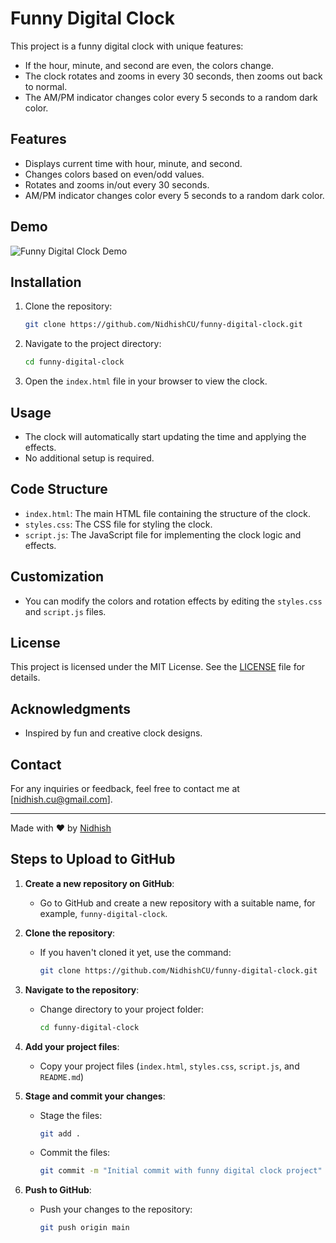 # Funny Digital Clock

This project is a funny digital clock with unique features:
- If the hour, minute, and second are even, the colors change.
- The clock rotates and zooms in every 30 seconds, then zooms out back to normal.
- The AM/PM indicator changes color every 5 seconds to a random dark color.

## Features

- Displays current time with hour, minute, and second.
- Changes colors based on even/odd values.
- Rotates and zooms in/out every 30 seconds.
- AM/PM indicator changes color every 5 seconds to a random dark color.

## Demo

![Funny Digital Clock Demo](https://github.com/NidhishCU/Funny-Digital-Clock/assets/98959174/c5d3980e-1ded-449d-9ee8-2eed0f96f093)

## Installation

1. Clone the repository:
    ```bash
    git clone https://github.com/NidhishCU/funny-digital-clock.git
    ```
2. Navigate to the project directory:
    ```bash
    cd funny-digital-clock
    ```
3. Open the `index.html` file in your browser to view the clock.

## Usage

- The clock will automatically start updating the time and applying the effects.
- No additional setup is required.

## Code Structure

- `index.html`: The main HTML file containing the structure of the clock.
- `styles.css`: The CSS file for styling the clock.
- `script.js`: The JavaScript file for implementing the clock logic and effects.

## Customization

- You can modify the colors and rotation effects by editing the `styles.css` and `script.js` files.

## License

This project is licensed under the MIT License. See the [LICENSE](LICENSE) file for details.

## Acknowledgments

- Inspired by fun and creative clock designs.

## Contact

For any inquiries or feedback, feel free to contact me at [nidhish.cu@gmail.com].

---

Made with ❤️ by [Nidhish](https://github.com/NidhishCU)

## Steps to Upload to GitHub

1. **Create a new repository on GitHub**:
   - Go to GitHub and create a new repository with a suitable name, for example, `funny-digital-clock`.

2. **Clone the repository**:
   - If you haven't cloned it yet, use the command:
     ```bash
     git clone https://github.com/NidhishCU/funny-digital-clock.git
     ```

3. **Navigate to the repository**:
   - Change directory to your project folder:
     ```bash
     cd funny-digital-clock
     ```

4. **Add your project files**:
   - Copy your project files (`index.html`, `styles.css`, `script.js`, and `README.md`)

5. **Stage and commit your changes**:
   - Stage the files:
     ```bash
     git add .
     ```
   - Commit the files:
     ```bash
     git commit -m "Initial commit with funny digital clock project"
     ```

6. **Push to GitHub**:
   - Push your changes to the repository:
     ```bash
     git push origin main
     ```

